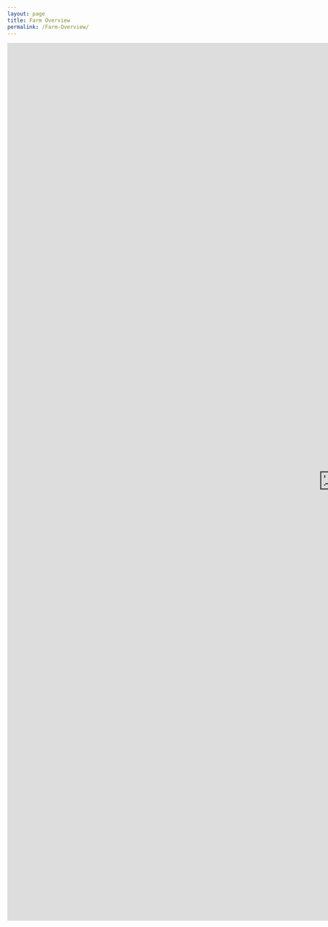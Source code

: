 ```yaml
---
layout: page
title: Farm Overview
permalink: /Farm-Overview/
---
```

<iframe
  id= "firstdashboard"
  src="https://invaio.cloud.looker.com/embed/dashboards/193?embed_domain=https://vl43inc.github.io"
  width="1500"
  height="2000"
  frameborder="0">
</iframe>
